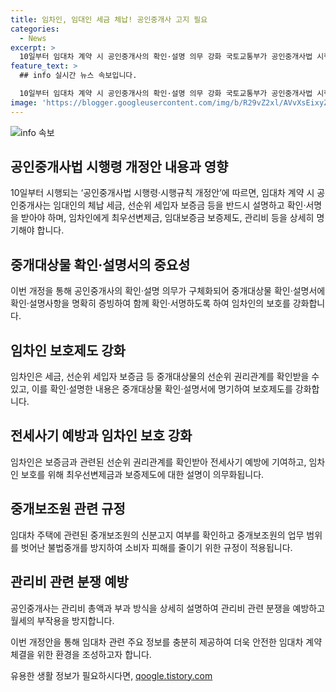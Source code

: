 ```yaml
---
title: 임차인, 임대인 세금 체납! 공인중개사 고지 필요
categories:
  - News
excerpt: >
  10일부터 임대차 계약 시 공인중개사의 확인·설명 의무 강화 국토교통부가 공인중개사법 시행령·시행규칙 개정안을 발표했습니다. 공인중개사는 임대인의 세금 및 보증금 등을 자세히 설명하고, 중개대상물 확인·설명서에 명시하는 등 임차인에게 보호제도를 설명해야 합니다. 또한, 관리비와 관련된 정보도 명시해 관리비 분쟁을 예방하고, 중개보조원의 신분고지 여부를 표기해 불법중개 행위를 방지합니다. 개정안을 통해 안전한 임대차 계약을 위한 환경 조성을 기대하고 있습니다. (출처: 정책브리핑 www.korea.kr)
feature_text: >
  ## info 실시간 뉴스 속보입니다.

  10일부터 임대차 계약 시 공인중개사의 확인·설명 의무 강화 국토교통부가 공인중개사법 시행령·시행규칙 개정안을 발표했습니다. 공인중개사는 임대인의 세금 및 보증금 등을 자세히 설명하고, 중개대상물 확인·설명서에 명시하는 등 임차인에게 보호제도를 설명해야 합니다. 또한, 관리비와 관련된 정보도 명시해 관리비 분쟁을 예방하고, 중개보조원의 신분고지 여부를 표기해 불법중개 행위를 방지합니다. 개정안을 통해 안전한 임대차 계약을 위한 환경 조성을 기대하고 있습니다. (출처: 정책브리핑 www.korea.kr)
image: 'https://blogger.googleusercontent.com/img/b/R29vZ2xl/AVvXsEixyZcFfHzMRdzZMjFBmAUKJYCLCGyLL1o632UiGVXcaFdKo_bkvkuCioo0uUKlGfBVcT3P84aROyZIXSBEx3Aw5nCQ3pTgDom1WDC4m8eifvWiAmWEEVb4x6G_l8C0QH225ldMjyaFvpxGEBGNO37VmDTDMHGhJPq73UglMfDca1-0aw/s1600/blogspot.png'
---
```


<p><img src="https://blogger.googleusercontent.com/img/b/R29vZ2xl/AVvXsEixyZcFfHzMRdzZMjFBmAUKJYCLCGyLL1o632UiGVXcaFdKo_bkvkuCioo0uUKlGfBVcT3P84aROyZIXSBEx3Aw5nCQ3pTgDom1WDC4m8eifvWiAmWEEVb4x6G_l8C0QH225ldMjyaFvpxGEBGNO37VmDTDMHGhJPq73UglMfDca1-0aw/s1600/blogspot.png" alt="info 속보" /></p>

<h2 data-ke-size="size26">공인중개사법 시행령 개정안 내용과 영향</h2>

<p data-ke-size="size16">10일부터 시행되는 ‘공인중개사법 시행령·시행규칙 개정안’에 따르면, 임대차 계약 시 공인중개사는 임대인의 체납 세금, 선순위 세입자 보증금 등을 반드시 설명하고 확인·서명을 받아야 하며, 임차인에게 최우선변제금, 임대보증금 보증제도, 관리비 등을 상세히 명기해야 합니다.</p>

<h2 data-ke-size="size26">중개대상물 확인·설명서의 중요성</h2>

<p data-ke-size="size16">이번 개정을 통해 공인중개사의 확인·설명 의무가 구체화되어 중개대상물 확인·설명서에 확인·설명사항을 명확히 증빙하여 함께 확인·서명하도록 하여 임차인의 보호를 강화합니다.</p>

<h2 data-ke-size="size26">임차인 보호제도 강화</h2>

<p data-ke-size="size16">임차인은 세금, 선순위 세입자 보증금 등 중개대상물의 선순위 권리관계를 확인받을 수 있고, 이를 확인·설명한 내용은 중개대상물 확인·설명서에 명기하여 보호제도를 강화합니다.</p>

<h2 data-ke-size="size26">전세사기 예방과 임차인 보호 강화</h2>

<p data-ke-size="size16">임차인은 보증금과 관련된 선순위 권리관계를 확인받아 전세사기 예방에 기여하고, 임차인 보호를 위해 최우선변제금과 보증제도에 대한 설명이 의무화됩니다.</p>

<h2 data-ke-size="size26">중개보조원 관련 규정</h2>

<p data-ke-size="size16">임대차 주택에 관련된 중개보조원의 신분고지 여부를 확인하고 중개보조원의 업무 범위를 벗어난 불법중개를 방지하여 소비자 피해를 줄이기 위한 규정이 적용됩니다.</p>

<h2 data-ke-size="size26">관리비 관련 분쟁 예방</h2>

<p data-ke-size="size16">공인중개사는 관리비 총액과 부과 방식을 상세히 설명하여 관리비 관련 분쟁을 예방하고 월세의 부작용을 방지합니다.</p>

<p>이번 개정안을 통해 임대차 관련 주요 정보를 충분히 제공하여 더욱 안전한 임대차 계약 체결을 위한 환경을 조성하고자 합니다.</p>
유용한 생활 정보가 필요하시다면, <a href="https://qoogle.tistory.com" rel="dofollow">qoogle.tistory.com</a>


